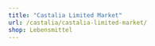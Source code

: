 ```yaml
---
title: "Castalia Limited Market"
url: /castalia/castalia-limited-market/
shop: Lebensmittel
---
```

